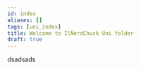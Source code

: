 ```yaml
---
id: index
aliases: []
tags: [uni_index]
title: Welcome to IlNerdChuck Uni folder
draft: true
---
```


dsadsads